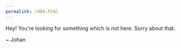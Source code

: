 ```yaml
---
permalink: /404.html
---
```


Hey! You're looking for something which is not here.
Sorry about that.

~ Johan